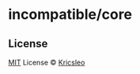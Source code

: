 # incompatible/core

## License

[MIT](./LICENSE) License © [Kricsleo](https://github.com/kricsleo)
